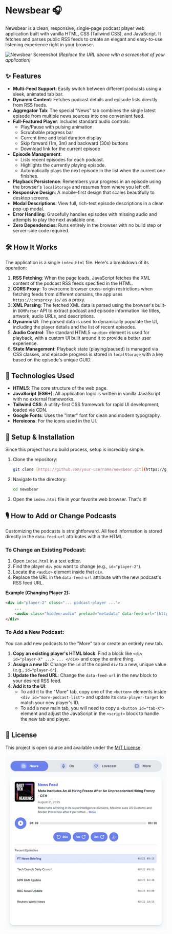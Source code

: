 # Newsbear 🎧

Newsbear is a clean, responsive, single-page podcast player web application built with vanilla HTML, CSS (Tailwind CSS), and JavaScript. It fetches and parses public RSS feeds to create an elegant and easy-to-use listening experience right in your browser.

![Newsbear Screenshot](https://i.imgur.com/your-screenshot-url.png)
*(Replace the URL above with a screenshot of your application)*

## ✨ Features

-   **Multi-Feed Support**: Easily switch between different podcasts using a sleek, animated tab bar.
-   **Dynamic Content**: Fetches podcast details and episode lists directly from RSS feeds.
-   **Aggregator Tab**: The special "News" tab combines the single latest episode from multiple news sources into one convenient feed.
-   **Full-Featured Player**: Includes standard audio controls:
    -   Play/Pause with pulsing animation
    -   Scrubbable progress bar
    -   Current time and total duration display
    -   Skip forward (1m, 3m) and backward (30s) buttons
    -   Download link for the current episode
-   **Episode Management**:
    -   Lists recent episodes for each podcast.
    -   Highlights the currently playing episode.
    -   Automatically plays the next episode in the list when the current one finishes.
-   **Playback Persistence**: Remembers your progress in an episode using the browser's `localStorage` and resumes from where you left off.
-   **Responsive Design**: A mobile-first design that scales beautifully to desktop screens.
-   **Modal Descriptions**: View full, rich-text episode descriptions in a clean pop-up modal.
-   **Error Handling**: Gracefully handles episodes with missing audio and attempts to play the next available one.
-   **Zero Dependencies**: Runs entirely in the browser with no build step or server-side code required.

## 🛠️ How It Works

The application is a single `index.html` file. Here's a breakdown of its operation:

1.  **RSS Fetching**: When the page loads, JavaScript fetches the XML content of the podcast RSS feeds specified in the HTML.
2.  **CORS Proxy**: To overcome browser cross-origin restrictions when fetching feeds from different domains, the app uses `https://corsproxy.io/` as a proxy.
3.  **XML Parsing**: The fetched XML data is parsed using the browser's built-in `DOMParser` API to extract podcast and episode information like titles, artwork, audio URLs, and descriptions.
4.  **Dynamic UI**: The parsed data is used to dynamically populate the UI, including the player details and the list of recent episodes.
5.  **Audio Control**: The standard HTML5 `<audio>` element is used for playback, with a custom UI built around it to provide a better user experience.
6.  **State Management**: Playback state (playing/paused) is managed via CSS classes, and episode progress is stored in `localStorage` with a key based on the episode's unique GUID.

## 🚀 Technologies Used

-   **HTML5**: The core structure of the web page.
-   **JavaScript (ES6+)**: All application logic is written in vanilla JavaScript with no external frameworks.
-   **Tailwind CSS**: A utility-first CSS framework for rapid UI development, loaded via CDN.
-   **Google Fonts**: Uses the "Inter" font for clean and modern typography.
-   **Heroicons**: For the icons used in the UI.

## 🔧 Setup & Installation

Since this project has no build process, setup is incredibly simple.

1.  Clone the repository:
    ```bash
    git clone [https://github.com/your-username/newsbear.git](https://github.com/your-username/newsbear.git)
    ```
2.  Navigate to the directory:
    ```bash
    cd newsbear
    ```
3.  Open the `index.html` file in your favorite web browser. That's it!

## 🎙️ How to Add or Change Podcasts

Customizing the podcasts is straightforward. All feed information is stored directly in the `data-feed-url` attributes within the HTML.

### To Change an Existing Podcast:

1.  Open `index.html` in a text editor.
2.  Find the player `div` you want to change (e.g., `id="player-2"`).
3.  Locate the `<audio>` element inside that `div`.
4.  Replace the URL in the `data-feed-url` attribute with the new podcast's RSS feed URL.

**Example (Changing Player 2):**

```html
<div id="player-2" class="... podcast-player ...">
    ...
    <audio class="hidden-audio" preload="metadata" data-feed-url="[https://feeds.megaphone.fm/VMP1684715893](https://feeds.megaphone.fm/VMP1684715893)"></audio> ...
</div>
```

### To Add a New Podcast:

You can add new podcasts to the "More" tab or create an entirely new tab.

1.  **Copy an existing player's HTML block**: Find a block like `<div id="player-X" ...> ... </div>` and copy the entire thing.
2.  **Assign a new ID**: Change the `id` of the copied `div` to a new, unique value (e.g., `id="player-6"`).
3.  **Update the feed URL**: Change the `data-feed-url` in the new block to your desired RSS feed.
4.  **Add it to the UI**:
    -   To add it to the "More" tab, copy one of the `<button>` elements inside `<div id="more-podcast-list">` and update its `data-player-target` to match your new player's ID.
    -   To add a new main tab, you will need to copy a `<button id="tab-X">` element and adjust the JavaScript in the `<script>` block to handle the new tab and player.

## 📄 License

This project is open source and available under the [MIT License](LICENSE).
<br><br><img src="screenshot.jpg" alt="Screenshot">
